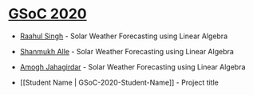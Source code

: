 # [GSoC 2020](https://summerofcode.withgoogle.com)

* [Raahul Singh](https://github.com/sunpy/sunpy/wiki/GSoC-2020-Raahul-Singh) - Solar Weather Forecasting using Linear Algebra

* [Shanmukh Alle](https://github.com/sunpy/sunpy/wiki/GSOC-2020-Shanmukh-Alle) - Solar Weather Forecasting using Linear Algebra

* [Amogh Jahagirdar](https://github.com/sunpy/sunpy/wiki/Amogh-Jahagirdar---Space-Weather) - Solar Weather Forecasting using Linear Algebra

* [[Student Name | GSoC-2020-Student-Name]] - Project title

